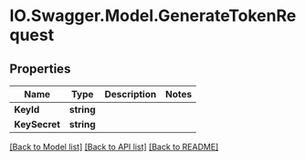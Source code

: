 # IO.Swagger.Model.GenerateTokenRequest
## Properties

Name | Type | Description | Notes
------------ | ------------- | ------------- | -------------
**KeyId** | **string** |  | 
**KeySecret** | **string** |  | 

[[Back to Model list]](../README.md#documentation-for-models) [[Back to API list]](../README.md#documentation-for-api-endpoints) [[Back to README]](../README.md)

